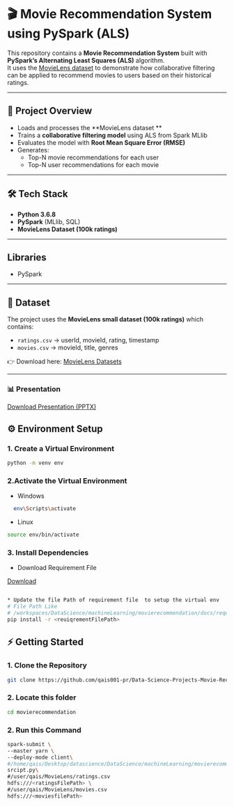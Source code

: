 # 🎬 Movie Recommendation System using PySpark (ALS)

This repository contains a **Movie Recommendation System** built with **PySpark’s Alternating Least Squares (ALS)** algorithm.  
It uses the [MovieLens dataset](https://www.kaggle.com/datasets/aigamer/movie-lens-dataset) to demonstrate how collaborative filtering can be applied to recommend movies to users based on their historical ratings.

---

## 📌 Project Overview
- Loads and processes the **MovieLens dataset **
- Trains a **collaborative filtering model** using ALS from Spark MLlib  
- Evaluates the model with **Root Mean Square Error (RMSE)**  
- Generates:
  - Top-N movie recommendations for each user  
  - Top-N user recommendations for each movie  

---

## 🛠️ Tech Stack
- **Python 3.6.8**  
- **PySpark** (MLlib, SQL)  
- **MovieLens Dataset (100k ratings)**  

---
## Libraries 
- PySpark
---
## 📂 Dataset
The project uses the **MovieLens small dataset (100k ratings)** which contains:  

- `ratings.csv` → userId, movieId, rating, timestamp  
- `movies.csv` → movieId, title, genres  

👉 Download here: [MovieLens Datasets](https://www.kaggle.com/datasets/aigamer/movie-lens-dataset)

---

### 📊 Presentation
[Download Presentation (PPTX)](docs/slides.pptx)

## ⚙️ Environment Setup

### 1. Create a Virtual Environment

```bash
python -m venv env
```

### 2.Activate the Virtual Environment
- Windows
```bash
  env\Scripts\activate
```
- Linux
```bash
source env/bin/activate
```
### 3. Install Dependencies
- Download Requirement File

[Download](machineLearning/movierecommendation/docs/) 


```bash

* Update the file Path of requirement file  to setup the virtual env
# File Path Like
# /workspaces/DataScience/machineLearning/movierecommendation/docs/requirements.txt
pip install -r <reuiqrementFilePath>

```
## ⚡ Getting Started

### 1. Clone the Repository
```bash
git clone https://github.com/qais001-pr/Data-Science-Projects-Movie-Recommendation-System.git
```

### 2. Locate this folder
```bash
cd movierecommendation
```

### 2. Run this Command

```bash
spark-submit \
--master yarn \
--deploy-mode client\ 
#/home/qais/Desktop/datascience/DataScience/machineLearning/movierecommendation/script.py
srcipt.py\
#/user/qais/MovieLens/ratings.csv
hdfs:///<ratingsFilePath> \
#/user/qais/MovieLens/movies.csv
hdfs:///<moviesfilePath>
```
